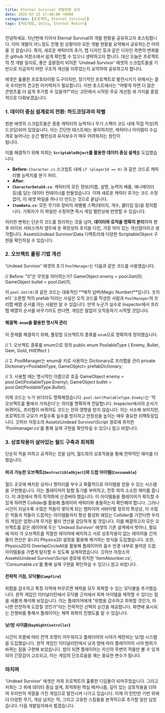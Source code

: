```yaml
---
title: Eternal Survival 개발현황 공유
date: 2025-07-15 17:40:00 +0900
categories: [프로젝트, Eternal Survival]
tags: [게임개발, Unity, Eternal Return]
---
```


안녕하세요. 지난번에 이어서 Eternal Survival의 개발 현황을 공유하고자 포스팅합니다. 이미 개발이 어느정도 진행 된 상황이라 모든 개발 현황을 요약해서 공유하는건 어려울 것 같습니다. 특히, 새로운 캐릭터의 추가, 맵 디자인 등과 같은 디자인 측면의 변화들은 github 저장소에서 쉽게 확인할 수 있으니 생략하고자 합니다. 대신 오늘은 프로젝트의 첫 개발 일지로, 좋은 출발점이 되어준 'Undead Survivor' 에셋의 스크립트들을 기반으로 지금까지 어떤 구조적 개선을 이루었는지 요약하여 공유하고자 합니다.

에셋은 훌륭한 프로토타이핑 도구이지만, 장기적인 프로젝트로 발전시키기 위해서는 결국 우리만의 견고한 아키텍처가 필요합니다. 이번 포스트에서는 "어떻게 하면 더 많은 콘텐츠를 더 쉽게 추가할 수 있을까?"라는 고민에서 시작된 주요 개선점 세
가지를 중점적으로 다뤄보겠습니다.

### 1. 데이터 중심 설계로의 전환: 하드코딩과의 작별

원본 에셋의 스크립트들은 종종 캐릭터의 능력치나 무기 스펙이 코드 내에 직접 작성(하드코딩)되어 있었습니다. 이는 간단한 테스트에는 용이하지만, 캐릭터나 아이템이 수십 개로 늘어나는 순간 밸런싱과 유지보수가 매우 어려워지는 원인이  
됩니다.

이를 해결하기 위해 저희는 **`ScriptableObject`를 활용한 데이터 중심 설계**를 도입했습니다.

- **Before:** `Character.cs` 스크립트 내에 `if (playerId == 0)` 과 같은 코드로 캐릭터별 능력치를 분기 처리.
- **After:**
- **`CharacterDataSO.cs`**: 캐릭터의 모든 정보(이름, 설명, 능력치 배율, 애니메이터 등)를 담는 데이터 컨테이너를 만들었습니다. 이제 새로운 캐릭터 추가는 코드 수정 없이, 이 에셋 파일을 하나 더 만드는 것으로 끝납니다.
- **`ItemData.cs`**: 모든 무기와 장비의 레벨별 스펙(데미지, 개수, 쿨타임 등)을 정의합니다. 기획자가 이 파일만 수정하면 즉시 게임 밸런싱에 반영할 수 있습니다.

이러한 변화는 단순히 코드를 정리하는 것을 넘어, **데이터와 로직을 명확히 분리**하여 향후 라이브 서비스까지 염두에 둔 확장성의 초석을 다진, 가장 의미 있는 개선점이라고 생각합니다.
Assets\Undead Survivor\Data 디렉토리에 다양한 ScriptableObject 구현을 확인하실 수 있습니다.

### 2. 오브젝트 풀링 기법 개선

'Undead Survivor' 에셋의 초기 `PoolManager`는 다음과 같은 코드를 사용했습니다.

// Before: "0"은 무엇을 의미하는가?
GameObject enemy = pool.Get(0);
GameObject bullet = pool.Get(1);

이 `pool.Get(0)`과 같은 코드는 대표적인 **매직 넘버(Magic Number)**입니다. 숫자 `0`이 '소환할 적의 prefab'이라는 사실은 오직 코드를 작성한 사람과 `PoolManager`의 프리팹 배열 순서를 아는 사람만 알 수 있습니다. 만약 누군가 실수로 Inspector에서 프리팹
배열의 순서를 바꾸기라도 한다면, 게임은 말없이 오작동하기 시작할 것입니다.

#### 해결책: `enum`을 활용한 명시적 관리

이 문제를 해결하기 위해, 풀링할 오브젝트의 종류를 `enum`으로 명확하게 정의했습니다.

// 1. 오브젝트 종류를 enum으로 정의
public enum PoolableType { Enemy, Bullet, Gem, Gold, HitEffect }

// 2. PoolManager는 enum을 키로 사용하는 Dictionary로 프리팹을 관리
private Dictionary<PoolableType, GameObject> prefabDictionary;

// 3. 사용할 때는 명시적인 이름으로 호출
GameObject enemy = pool.Get(PoolableType.Enemy);
GameObject bullet = pool.Get(PoolableType.Bullet);

이제 코드는 누가 보더라도 명확해졌습니다. `pool.Get(PoolableType.Enemy)`는 '적 오브젝트를 풀에서 가져온다'는 의미를 명확하게 전달합니다. Inspector에서의 순서가 바뀌어도, 프리팹이 바뀌어도 코드는 전혀 영향을 받지 않습니다. 이는 사소해 보이지만, 프로젝트의 규모가 커질수록 실수를 방지하고 안정성을 높이는 매우 중요한 리팩토링입니다.
깃허브 저장소의 Assets\Undead Survivor\Script 경로에 위치한 'Poolmanager.cs'를 통해 실제 구현을 확인하실 수 있으니 참고 바랍니다.

### 3. 상호작용이 살아있는 월드 구축과 최적화

단순히 적을 피하고 공격하는 것을 넘어, 월드와의 상호작용을 통해 전략적인 재미를 더했습니다.

#### 파괴 가능한 오브젝트(`DestructibleObject`)와 드랍 아이템(`Consumable`)

월드 곳곳에 배치된 상자나 항아리를 부수고 확률적으로 아이템을 얻을 수 있는 시스템을 구현했습니다. 이는 플레이어의 탐험 동기를 부여하고, 전투 외의 소소한 재미를 줍니다.
이 과정에서 특히 최적화에 신경써야 했습니다. 이 아이템들을 플레이어가 획득할 수 있게 하려면 Collider를 활용해 플레이어 캐릭터와 충돌하는지 확인해야 합니다.
그러나 시간이 지날수록 수많은 적들이 쌓이게 되는 뱀파이어 서바이벌 장르의 특성상, 이 수많은 적들과 적들이 드랍하는 아이템들까지 항상 활성화 돼있는 Collider를 가진다면 우리의 게임은 엄청나게 무거운 물리 연산을 감당하게 될 것입니다.
이를 해결하고자 모든 오브젝트를 같은 레이어에 두는 'Undead Survivor' 에셋의 기존 설계에서 벗어나, 필요에 따라 각 오브젝트를 적절한 레이어에 배치하고 서로 상호작용이 없는 레이어들 간의 물리 연산은 유니티 Physics2D 설정을 활용해 제거하는 방식을 도입했습니다.
또한, Physics2D의 OverlapCircleAll을 활용해 플레이어의 흡수 반경 내부로 들어온 드랍 아이템들을 가볍게 탐지할 수 있도록 설계하였습니다.
깃허브 저장소의 Assets\Undead Survivor\Script 경로에 위치한 'ItemAbsorber.cs', 'Consumable.cs'를 통해 실제 구현을 확인하실 수 있으니 참고 바랍니다.

#### 전략적 거점, 모닥불(`Campfire`)

위험을 감수하고 특정 지역에 머무르면 체력을 모두 회복할 수 있는 모닥불을 추가했습니다.
원작 게임인 이터널리턴에서 모닥불 근처에서 회복 아이템을 제작할 수 있다는 점을 새롭게 해석해 보았습니다.
이는 플레이어에게 "위험을 감수하고 회복할 것인가, 아니면 안전하게 도망칠 것인가"라는 전략적인 선택의 순간을 제공합니다.
화면에 표시되는 진행바를 통해서 플레이어는 체력 회복의 진행도를 알 수 있습니다.

#### 낮/밤 사이클(`DayNightController`)

시간이 흐름에 따라 전역 조명이 어두워지고 플레이어의 시야가 제한되는 낮/밤 시스템을 도입했습니다.
원작 게임인 이터널리턴에서 낮과 밤에 따라 플레이어의 시야 범위가 바뀌는 점을 구현해 보았습니다.
밤이 되면 플레이어는 자신의 주변의 적들만 볼 수 있게 되어 긴장감이 고조되고, 이는 게임의 단조로움을 깨는 중요한 변수가 됩니다.

### 마치며

'Undead Survivor' 에셋은 저희 프로젝트의 훌륭한 디딤돌이 되어주었습니다. 그리고 저희는 그 위에 데이터 중심 설계, 최적화된 핵심 메커니즘, 깊이 있는 상호작용을 더하여 우리만의 색깔을 가진 게임으로 발전시켜 나가고 있습니다.
이제 이 탄탄한 기반 위에 더 다양한 무기, 개성 넘치는 적, 그리고 고유한 스킬들을 본격적으로 추가할 일만 남았습니다.
다음 개발일지에서 뵙겠습니다.
